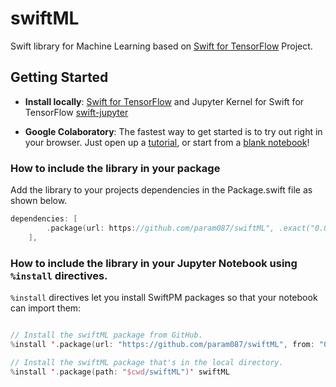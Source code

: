 # swiftML

Swift library for Machine Learning based on [Swift for TensorFlow](https://github.com/tensorflow/swift) Project.




## Getting Started

 * **Install locally**: [Swift for TensorFlow](https://github.com/tensorflow/swift) and Jupyter Kernel for Swift for TensorFlow [swift-jupyter](https://github.com/google/swift-jupyter)
 
 


* **Google Colaboratory**: The fastest way to get started is to try out right in your browser. Just open up a [tutorial](https://github.com/param087/swiftML/tree/master/Notebooks), or start from a [blank notebook](https://colab.research.google.com/github/tensorflow/swift/blob/master/notebooks/blank_swift.ipynb)!


### How to include the library in your package

Add the library to your projects dependencies in the Package.swift file as shown below.
```swift 
dependencies: [
        .package(url: https://github.com/param087/swiftML", .exact("0.0.2")),
    ],
```

### How to include the library in your Jupyter Notebook using `%install` directives.

`%install` directives let you install SwiftPM packages so that your notebook
can import them:

```swift

// Install the swiftML package from GitHub.
%install '.package(url: "https://github.com/param087/swiftML", from: "0.0.2")' swiftML

// Install the swiftML package that's in the local directory.
%install '.package(path: "$cwd/swiftML")' swiftML
```